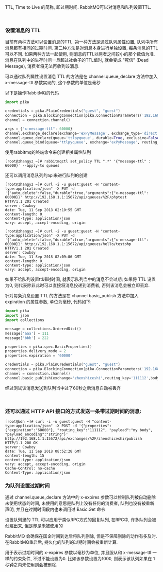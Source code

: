 
TTL, Time to Live 的简称, 即过期时间. RabbitMQ可以对消息和队列设置TTL.

<br/>

### 设置消息的 TTL

目前有两种方法可以设置消息的TTL. 第一种方法是通过队列属性设置, 队列中所有消息都有相同的过期时间. 第二种方法是对消息本身进行单独设置, 每条消息的TTL可以不同. 如果两种方法一起使用, 则消息的TTL以两者之间较小的那个数值为准. 消息在队列中的生存时间一旦超过社会子的TTL值时, 就会变成 "死信" (Dead Message), 消费者将无法再收到该消息.

可以通过队列属性设置消息 TTL 的方法是在 channel.queue_declare 方法中加入 x-message-ttl 参数实现的, 这个参数的单位是毫秒

以下是操作RabbitMQ的代码

```python
import pika

credentials = pika.PlainCredentials("guest", "guest")
connection = pika.BlockingConnection(pika.ConnectionParameters('192.168.1.1', 5672, '/', credentials))
channel = connection.channel()

args = {"x-message-ttl": 60000}
channel.exchange_declare(exchange='exPyMessage', exchange_type='direct', passive=False, durable=True, arguments=None)
channel.queue_declare(queue='ttlpyqueue', durable=True, exclusive=False, auto_delete=False, arguments=args)
channel.queue_bind(queue='ttlpyqueue', exchange='exPyMessage', routing_key='ttl')
```

使用rabbitmq的终端命令来创建相关属性队列

```shell
[root@zhangyz ~]# rabbitmqctl set_policy TTL ".*" '{"message-ttl" : 60000}' --apply-to queues 
```

还可以调用消息队列的api来进行队列的创建


```shell
[root@zhangyz ~]# curl -i -u guest:guest -H "content-type:application/json" -X PUT -d '{"auto_delete":false,"durable":true,"arguments":{"x-message-ttl": 60000}}' http://192.168.1.1:15672/api/queues/%2F/phptest
HTTP/1.1 201 Created
server: Cowboy
date: Tue, 11 Sep 2018 02:10:55 GMT
content-length: 0
content-type: application/json
vary: accept, accept-encoding, origin
```

```shell
[root@zhangyz ~]# curl -i -u guest:guest -H "content-type:application/json" -X PUT -d '{"auto_delete":false,"durable":true,"arguments":{"x-message-ttl": 60000}}' http://192.168.1.1:15672/api/queues/hello/testphp
HTTP/1.1 201 Created
server: Cowboy
date: Tue, 11 Sep 2018 02:09:06 GMT
content-length: 0
content-type: application/json
vary: accept, accept-encoding, origin
```

如果不给队列设置ttl超时时间, 就表示队列当中的消息不会过期; 如果将 TTL 设置为0, 则代表除非此时可以直接将消息投递到消费者, 否则该消息会被立即丢弃.

针对每条消息设置 TTL 的方法是在 channel.basic_publish 方法中加入 expiration 的属性参数, 单位为毫秒, 代码如下:

```python
import pika
import json
import collections

message = collections.OrderedDict()
message['aaa'] = 111
message['bbb'] = 222

properties = pika.spec.BasicProperties()
properties.delivery_mode = 2
properties.expiration = '60000'

credentials = pika.PlainCredentials("guest", "guest")
connection = pika.BlockingConnection(pika.ConnectionParameters('192.168.1.1', 5672, '/', credentials))
channel = connection.channel()
channel.basic_publish(exchange='zhenshiceshi',routing_key='111112',body=json.dumps(message),properties=properties,mandatory=False,immediate=False)
```

经过测试该消息发送到队列当中过了60秒之后消息自动被丢弃

<br/>

### 还可以通过 HTTP API 接口的方式发送一条带过期时间的消息:
```shell
[root@bdn ~]# curl -i -u guest:guest -H "content-type:application/json" -X POST -d '{"properties": {"expiration":"60000"}, "routing_key":"111112", "payload":"my body", "payload_encoding":"string"}' http://192.168.1.1:15672/api/exchanges/%2F/zhenshiceshi/publish
HTTP/1.1 200 OK
server: Cowboy
date: Tue, 11 Sep 2018 08:52:28 GMT
content-length: 15
content-type: application/json
vary: accept, accept-encoding, origin
Cache-Control: no-cache
Content-Type: application/json
```

### 为队列设置过期时间

通过 channel.queue_declare 方法中的 x-expires 参数可以控制队列被自动删除未使用状态的时间, 未使用的意思是队列上没有任何的消费者, 队列也没有被重新声明, 并且在过期时间段内也未调用过 Basic.Get 命令

设置队列里的 TTL 可以应用于类似RPC方式的回复队列, 在RPC中, 许多队列会被创建出来, 但是却是未被使用的

RabbitMQ 会确保在国企时间到达后将队列删除, 但是不保障删除的动作有多及时. 在RabbitMQ重启后, 持久化的队列的过期时间会被重新计算.

用于表示过期时间的 x-expires 参数以毫秒为单位, 并且服从和 x-message-ttl 一样的约束条件, 不过不能设置为0. 比如该参数设置为1000, 则表示该队列如果在 1秒钟之内未使用则会被删除.

```python

```
